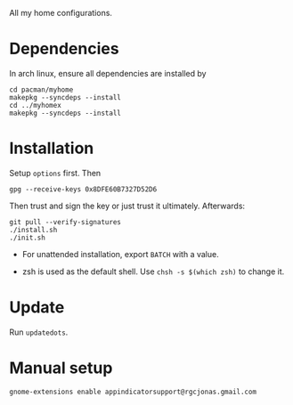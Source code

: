All my home configurations.

# Dependencies

In arch linux, ensure all dependencies are installed by
```
cd pacman/myhome
makepkg --syncdeps --install
cd ../myhomex
makepkg --syncdeps --install
```

# Installation

Setup `options` first. Then

```
gpg --receive-keys 0x8DFE60B7327D52D6
```

Then trust and sign the key or just trust it ultimately. Afterwards:

```
git pull --verify-signatures
./install.sh
./init.sh
```

- For unattended installation, export `BATCH` with a value.

- zsh is used as the default shell. Use `chsh -s $(which zsh)` to change it.

# Update

Run `updatedots`.

# Manual setup

```
gnome-extensions enable appindicatorsupport@rgcjonas.gmail.com
```
